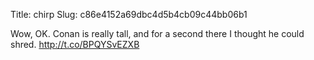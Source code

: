 Title: chirp
Slug: c86e4152a69dbc4d5b4cb09c44bb06b1

Wow, OK. Conan is really tall, and for a second there I thought he could shred. <a href="http://t.co/BPQYSvEZXB">http://t.co/BPQYSvEZXB</a>

